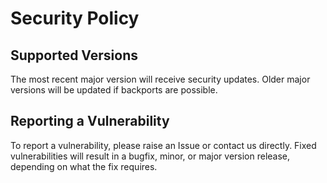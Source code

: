 # Security Policy

## Supported Versions

The most recent major version will receive security updates. Older major
versions will be updated if backports are possible.

## Reporting a Vulnerability

To report a vulnerability, please raise an Issue or contact us directly. Fixed
vulnerabilities will result in a bugfix, minor, or major version release,
depending on what the fix requires.
